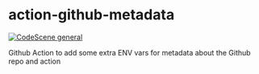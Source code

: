 # action-github-metadata

[![CodeScene general](https://codescene.io/images/analyzed-by-codescene-badge.svg)](https://codescene.io/projects/44667)

Github Action to add some extra ENV vars for metadata about the Github repo and action

